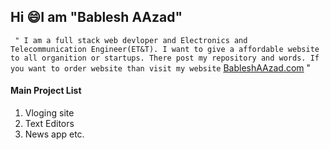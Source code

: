 ## Hi :smile:I am "Bablesh AAzad" 

``` " I am a full stack web devloper and Electronics and Telecommunication Engineer(ET&T). I want to give a affordable website to all organition or startups. There post my repository and words. If you want to order website than visit my website``` [BableshAAzad.com](https://bableshaazad.com) "

#### Main Project List
1. Vloging site
2. Text Editors
3. News app etc.
